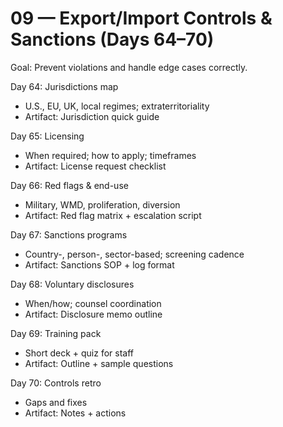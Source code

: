 # 09 — Export/Import Controls & Sanctions (Days 64–70)

Goal: Prevent violations and handle edge cases correctly.

Day 64: Jurisdictions map
- U.S., EU, UK, local regimes; extraterritoriality
- Artifact: Jurisdiction quick guide

Day 65: Licensing
- When required; how to apply; timeframes
- Artifact: License request checklist

Day 66: Red flags & end-use
- Military, WMD, proliferation, diversion
- Artifact: Red flag matrix + escalation script

Day 67: Sanctions programs
- Country-, person-, sector-based; screening cadence
- Artifact: Sanctions SOP + log format

Day 68: Voluntary disclosures
- When/how; counsel coordination
- Artifact: Disclosure memo outline

Day 69: Training pack
- Short deck + quiz for staff
- Artifact: Outline + sample questions

Day 70: Controls retro
- Gaps and fixes
- Artifact: Notes + actions
